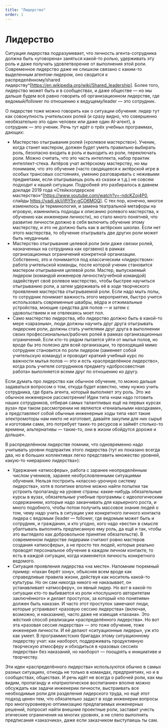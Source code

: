 ```yaml
---
title: "Лидерство"
order: 1
---
```


# Лидерство

Ситуация лидерства подразумевает, что личность агента-сотрудника должна быть «уговорена» заняться какой-то ролью, удерживать эту роль и даже получать удовлетворение от выполнения этой роли. Современное лидерство даже не слишком связано с каким-то выделенным агентом-лидером, оно сводится к распределённому/shared лидерству^[<https://en.wikipedia.org/wiki/Shared_leadership>]. Более того, лидерство может быть и в сообществах, и даже обществе — но мы дальше будем всё равно говорить об организационном лидерстве, где ведомый/follower по отношению к ведущему/leader — это сотрудник.

О лидерстве тоже можно говорить как о ситуации обучения: лидер тут как совокупность учительских ролей (и сразу видно, что совершенно необязательно это один человек или даже один AI-агент), а сотрудник — это ученик. Речь тут идёт о трёх учебных программах, дающих:

* Мастерство отыгрывания ролей («ролевое мастерство»). Ученик, когда станет мастером, должен будет уметь правильно выбирать роль, безопасно входить в роль и выходить из роли, переключать роли. Можно считать, что это часть интеллекта, набор практик интеллект-стека. Актёров учат актёрскому мастерству, но мы понимаем, что это обучение (часто сводящееся к актёрской игре в особых трансовых состояниях, умению разговаривать с неживыми предметами, если отыгрываешь роль из сказки и т.д.) не совсем подходит к нашей ситуации. Подробней это разбиралось в давнем докладе 2019 года «Стейкхолдерское мастерство»^[<https://www.youtube.com/watch?v=-ndcKZoj4P0>, слайды <https://yadi.sk/i/jftY5y-gCO6MOQ>]. С тех пор, конечно, многое изменилось (и терминология, и замена театральной метафоры на игровую, изменились подходы к описанию ролевого мастерства, к обучению как инженерии личности), но стало много понятней, что развитие личности должно в себя включить обучение этому мастерству, и это не должно быть как в актёрских школах. Если нет этого мастерства, то обучение отыгрывать две других роли может быть неудачным.
* Мастерство отыгрывания целевой роли (или даже связки ролей, назначенных на сотрудника как оргзвено) в рамках организационных ограничений конкретной организации. Собственно, это и понимается под классическим «лидерством»: работа учительской команды, после которой ученик становится мастером отыгрывания целевой роли. Мастер, выпускаемый лидером (командой инженеров личности/учебной командой) задействует своё ролевое мастерство, чтобы быстрее научиться отыгрыванию роли, а затем удерживать её в ходе творческого проявления мастерства отыгрываемой роли. Если надо мыть полы, то сотрудник понимает важность этого мероприятия, быстро учится использовать современные швабры, вёдра и отжимальные устройства, моющие средства для полов — и затем с удовольствием и не отвлекаясь моет пол.
* Само мастерство лидерства, ибо лидерство должно быть в какой-то мере «заразным», люди должны научить друг друга отыгрывать лидерские роли, должны стать учителями друг друга в выполнении своих профессиональных/рабочих ролей в рамках организационных ограничений. Если кто-то рядом пытается уйти от мытья полов, но вроде бы это полезно для всей организации, то проходящий мимо сотрудник становится по роли лидером (заменяет собой учительскую команду) и проводит краткий учебный курс по важности мытья полов — это и есть «распределённое лидерство», когда роль учителя сотрудников предмету «добросовестная работа» выполняется всеми друг по отношению ко другу.

Если думать про лидерство как обычное обучение, то можно дальше задаваться вопросом о том, откуда будет известно, чему нужно учить сотрудника, где брать агента, который выполняет эту роль. Это же обычное инженерное рассмотрение! Идеи типа «нам надо готовить наших сотрудников, отбирая самых талантливых ещё на первых курсах вуза» при таком рассмотрении не являются «гениальными находками», а представляют собой обычные инженерные ходы типа «вот такие электромоторы нам никто не изготовит, давайте закупим для них сырьё и изготовим сами, это потребует таких-то ресурсов и займёт столько-то времени, альтернативы — такие-то, они в жизни обойдутся дороже и дольше».

В распределённом лидерстве помним, что одновременно надо учитывать уровни подпрактик этого лидерства (тут их показано всегда два, но в больших коллективах легко представить множество уровней, какую-то «иерархию лидерства»):

* Удержание «атмосферы», работа с заранее неопределённым числом учеников, заранее необусловленными ситуациями обучения. Нельзя построить «классно-урочную систему лидерства», хотя в политике вполне можно найти попытки так устроить пропаганду на уровне страны: какие-нибудь обязательные курсы в вузах, обязательные учебные программы с идеологическим содержанием, которые надо заканчивать для карьерного роста, и много подобного, чтобы потом получить массовое знание людей о том, чему надо учить в ситуации уже конкретного личного контакта лидера с ведомым (leader — follower, где ведомым может быть и сотрудник, и гражданин, и кто угодно, кого надо «вести» в смысле убалтывать выполнять предписанную ему роль, да ещё и так, чтобы это выглядело как добровольное принятие обязательств). В современном лидерстве лидерами считают ровно мастеров создания «атмосферы», а не просто тех людей, которые реально проводят персональное обучение в каждом личном контакте, то есть в каждой ситуации, когда изменяется личность конкретного ведомого.
* Ситуация проявления лидерства «на месте». Напомним тюремный пример: «пахан берёт зону», объясняя всем вроде как справедливые правила жизни, действуя как носитель какой-то культуры. Но он сам никогда никого не наказывает, он устанавливает «атмосферу», он явный лидер. Но вот в какой-то ситуации кто-то выбивается из роли «послушного авторитетам заключённого» и делает проступок, за который «по понятиям» должен быть наказан. И часто этот проступок замечают люди, которые устраивают «разовую сессию лидерства» (включая, возможно, и наказание), часто даже не извещая «пахана». Это жёсткий способ реализации «распределённого лидерства». Но вот эта «разовая сессия лидерства» — это тоже обучение, тоже инженерия личности. И её делают «ситуационные лидеры», уж кто как умеет. В программистских бригадах этому ситуационному лидерству учат: как наоборот, поддерживать продуктивную творческую атмосферу и обходиться в «разовых сессиях лидерства» без наказаний, но наоборот — поощрять к инициативе и творчеству.

Эти идеи «распределённого лидерства» используются обычно в самых разных ситуациях, отнюдь не только в командах, предприятиях, но и в сообществах, обществах. И речь идёт не всегда о рабочей роли, как мы видим, пропаганду и «патриотическое воспитание» вполне можно обсуждать как задачи инженерии личности, выстраивать все необходимые роли для разделения лидерского труда, но ещё этот подход ценен тем, что обязательно задаст в ходе инженерии вопросы про многоуровневую оптимизацию предлагаемых инженерных решений, попросит найти внешние проектные роли, заставит учесть этические ограничения на многих уровнях, а не слепо выполнять предписания «заказчика», даже если заказчиком выступаешь ты сам.